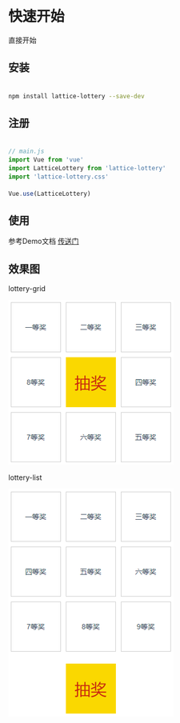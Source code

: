 # 快速开始

直接开始

## 安装

``` sh

npm install lattice-lottery --save-dev

```

## 注册

``` javascript

// main.js
import Vue from 'vue'
import LatticeLottery from 'lattice-lottery'
import 'lattice-lottery.css'

Vue.use(LatticeLottery)

```

## 使用

参考Demo文档 [传送门](/lattice-lottery/demo)

## 效果图

lottery-grid

![效果图 grid](../.vuepress/public/images/lattice_lottery_logo.png)

lottery-list

![效果图 list](../.vuepress/public/images/lottery_list.png)